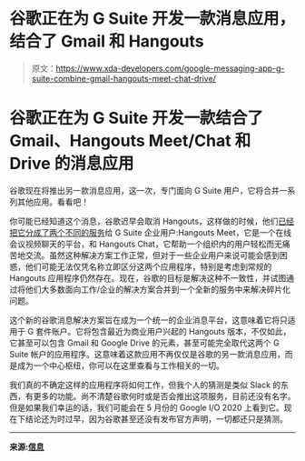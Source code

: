 # 谷歌正在为 G Suite 开发一款消息应用，结合了 Gmail 和 Hangouts

> 原文：<https://www.xda-developers.com/google-messaging-app-g-suite-combine-gmail-hangouts-meet-chat-drive/>

# 谷歌正在为 G Suite 开发一款结合了 Gmail、Hangouts Meet/Chat 和 Drive 的消息应用

谷歌现在将推出另一款消息应用，这一次，专门面向 G Suite 用户，它将合并一系列其他应用。看看吧！

你可能已经知道这个消息，谷歌迟早会取消 Hangouts，这样做的时候，他们[已经把它分成了两个不同的服务](https://www.xda-developers.com/google-transition-classic-hangouts-users-chat-meet/)给 G Suite 企业用户:Hangouts Meet，它是一个在线会议视频聊天的平台，和 Hangouts Chat，它帮助一个组织内的用户轻松而无痛苦地交流。虽然这种解决方案工作正常，但对于一些企业用户来说可能会感到困惑，他们可能无法仅凭名称立即区分这两个应用程序，特别是考虑到常规的 Hangouts 应用程序仍然存在。现在，谷歌的目标是解决这种不一致性，并试图通过将他们大多数面向工作/企业的解决方案合并到一个全新的服务中来解决碎片化问题。

这个新的谷歌消息解决方案旨在成为一个统一的企业消息平台，这意味着它将只适用于 G 套件账户。它将包含最近为商业用户兴起的 Hangouts 版本，不仅如此，它甚至可以包含 Gmail 和 Google Drive 的元素，甚至可能完全取代这两个 G Suite 帐户的应用程序。这意味着这款应用不再仅仅是谷歌的另一款消息应用，而是成为一个中心枢纽，你可以在这里查看与工作相关的一切。

我们真的不确定这样的应用程序将如何工作，但我个人的猜测是类似 Slack 的东西，有更多的功能。尚不清楚谷歌何时或是否会推出这项服务，目前还没有名字。但是如果我们幸运的话，我们可能会在 5 月份的 Google I/O 2020 上看到它。现在下结论还为时过早，因为谷歌甚至还没有发布官方声明，一切都还只是猜测。

* * *

**来源:[信息](https://www.theinformation.com/articles/google-developing-new-unified-communications-app-for-businesses)**